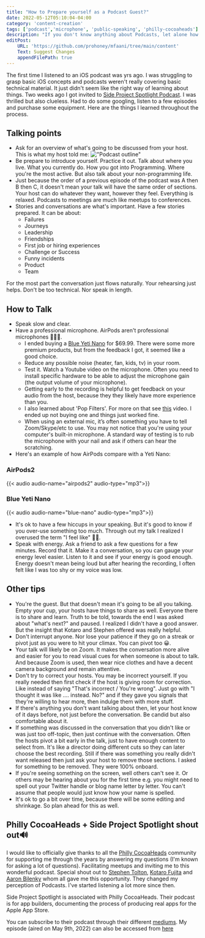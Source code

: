 ```yaml
---
title: "How to Prepare yourself as a Podcast Guest?"
date: 2022-05-12T05:10:04-04:00
category: 'content-creation'
tags: ['podcast','microphone', 'public-speaking', 'philly-cocoaheads']
description: "If you don't know anything about Podcasts, let alone how to be a guest on the show, then this post can get you in the right direction."
editPost:
    URL: 'https://github.com/prohoney/mfaani/tree/main/content'
    Text: Suggest Changes
    appendFilePath: true
---
```


The first time I listened to an iOS podcast was yrs ago. I was struggling to grasp basic iOS concepts and podcasts weren't really covering basic technical material. It just didn't seem like the right way of learning about things. Two weeks ago I got invited to [Side Project Spotlight Podcast](http://phillycocoa.org/podcast/). I was thrilled but also clueless. Had to do some googling, listen to a few episodes and purchase some equipment. Here are the things I learned throughout the process.

## Talking points 
- Ask for an overview of what's going to be discussed from your host. This is what my host told me: 
!["Podcast outline"](/podcast-outline.png)
- Be prepare to introduce yourself. Practice it out. Talk about where you live. What you currently do. How you got into Programming. Where you're the most active. But also talk about your non-programming life.
- Just because the order of a previous episode of the podcast was A then B then C, it doesn't mean your talk will have the same order of sections. Your host can do whatever they want, however they feel. Everything is relaxed. Podcasts to meetings are much like meetups to conferences. 
- Stories and conversations are what's important. Have a few stories prepared. It can be about: 
    - Failures 
    - Journeys
    - Leadership
    - Friendships
    - First job or hiring experiences
    - Challenge or Success
    - Funny incidents
    - Product
    - Team  

For the most part the conversation just flows naturally. Your rehearsing just helps. Don't be too technical. Nor speak in length.

## How to Talk
- Speak slow and clear.
- Have a professional microphone. AirPods aren't professional microphones 🫠🫠🫠.
    - I ended buying a [Blue Yeti Nano](https://www.bluemic.com/en-us/products/yeti-nano/) for $69.99. There were some more premium products, but from the feedback I got, it seemed like a good choice. 
    - Reduce any possible noise (heater, fan, kids, tv) in your room.
    - Test it. Watch a Youtube video on the microphone. Often you need to install specific hardware to be able to adjust the microphone gain (the output volume of your microphone).
    - Getting early to the recording is helpful to get feedback on your audio from the host, because they they likely have more experience than you.
    - I also learned about 'Pop Filters'. For more on that see [this](https://www.youtube.com/watch?v=amWbTkjfhDk) video. I ended up not buying one and things just worked fine. 
    - When using an external mic, it’s often something you have to tell Zoom/Skype/etc to use. You may not notice that you're using your computer's built-in microphone. A standard way of testing is to rub the microphone with your nail and ask if others can hear the scratching. 
- Here's an example of how AirPods compare with a Yeti Nano:

### AirPods2

{{< audio audio-name="airpods2" audio-type="mp3">}}
### Blue Yeti Nano
{{< audio audio-name="blue-nano" audio-type="mp3">}}

- It's ok to have a few hiccups in your speaking. But it's good to know if you over-use something too much. Through out my talk I realized I overused the term "I feel like" 🤦‍♂️. 
- Speak with energy. Ask a friend to ask a few questions for a few minutes. Record that it. Make it a conversation, so you can gauge your energy level easier. Listen to it and see if your energy is good enough. Energy doesn't mean being loud but after hearing the recording, I often felt like I was too shy or my voice was low. 

## Other tips
- You're the guest. But that doesn't mean it's going to be all you talking. Empty your cup, your hosts have things to share as well. Everyone there is to share and learn. Truth to be told, towards the end I was asked about "what's next?" and paused. I realized I didn't have a good answer. But the insight that Kotaro and Stephen offered was really helpful. 
- Don't interrupt anyone. Nor lose your patience if they go on a streak or pivot just as you were to hit your climax. You can pivot too 😀. 
- Your talk will likely be on Zoom. It makes the conversation more alive and easier for you to read visual cues for when someone is about to talk. And because Zoom is used, then wear nice clothes and have a decent camera background and remain attentive. 
- Don't try to correct your hosts. You may be incorrect yourself. If you really needed then first check if the host is giving room for correction. Like instead of saying "That's incorrect / You're wrong". Just go with "I thought it was like .... instead. No?" and if they gave you signals that they're willing to hear more, then indulge them with more stuff. 
- If there's anything you don't want talking about then, let your host know of it days before, not just before the conversation. Be candid but also comfortable about it. 
- If something was discussed in the conversation that you didn't like or was just too off-topic, then just continue with the conversation. Often the hosts pivot a bit early in the talk, just to have enough content to select from. It's like a director doing different cuts so they can later choose the best recording. Still if there was something you really didn't want released then just ask your host to remove those sections. I asked for something to be removed. They were 100% onboard. 
- If you're seeing something on the screen, well others can't see it. Or others may be hearing about you for the first time e.g. you might need to spell out your Twitter handle or blog name letter by letter. You can't assume that people would just know how your name is spelled.
- It's ok to go a bit over time, because there will be some editing and shrinkage. So plan ahead for this as well. 

## Philly CocoaHeads + Side Project Spotlight shout out🔊

I would like to officially give thanks to all the [Philly CocoaHeads](http://phillycocoa.org) community for supporting me through the years by answering my questions (I'm known for asking a lot of questions). Facilitating meetups and inviting me to this wonderful podcast. Special shout out to [Stephen Tolton](https://twitter.com/stolton), [Kotaro Fujita](https://twitter.com/wild37) and [Aaron Bilenky](https://twitter.com/ambilenky) whom all gave me this opportunity. They changed my perception of Podcasts. I've started listening a lot more since then.

Side Project Spotlight is associated with Philly CocoaHeads. 
Their podcast is for app builders, documenting the process of producing real apps for the Apple App Store.

You can subscribe to their podcast through their different [mediums](https://anchor.fm/side-project-spotlight). My episode (aired on May 9th, 2022) can also be accessed from [here](http://phillycocoa.org/podcast/sps-16/)